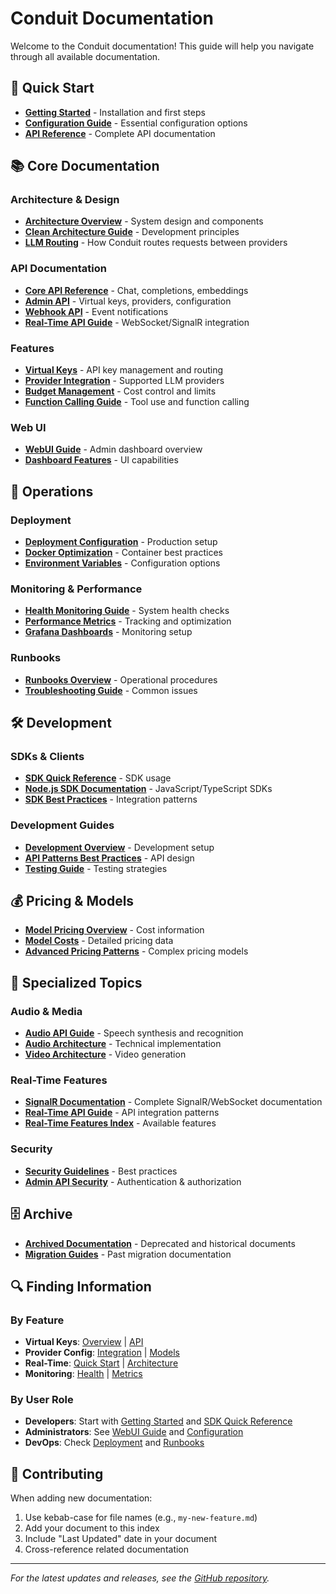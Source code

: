 # Conduit Documentation

Welcome to the Conduit documentation! This guide will help you navigate through all available documentation.

## 🚀 Quick Start

- **[Getting Started](./getting-started.md)** - Installation and first steps
- **[Configuration Guide](./configuration-guide.md)** - Essential configuration options
- **[API Reference](./api-reference/)** - Complete API documentation

## 📚 Core Documentation

### Architecture & Design
- **[Architecture Overview](./architecture-overview.md)** - System design and components
- **[Clean Architecture Guide](./clean-architecture-guide.md)** - Development principles
- **[LLM Routing](./llm-routing.md)** - How Conduit routes requests between providers

### API Documentation
- **[Core API Reference](./core-api-detailed-reference.md)** - Chat, completions, embeddings
- **[Admin API](./admin-api/)** - Virtual keys, providers, configuration
- **[Webhook API](./webhook-api.md)** - Event notifications
- **[Real-Time API Guide](./real-time-api-guide.md)** - WebSocket/SignalR integration

### Features
- **[Virtual Keys](./virtual-keys.md)** - API key management and routing
- **[Provider Integration](./provider-integration.md)** - Supported LLM providers
- **[Budget Management](./budget-management.md)** - Cost control and limits
- **[Function Calling Guide](./function-calling-guide.md)** - Tool use and function calling

### Web UI
- **[WebUI Guide](./WebUI-Guide.md)** - Admin dashboard overview
- **[Dashboard Features](./Dashboard-Features.md)** - UI capabilities

## 🔧 Operations

### Deployment
- **[Deployment Configuration](./deployment/DEPLOYMENT-CONFIGURATION.md)** - Production setup
- **[Docker Optimization](./deployment/docker-optimization.md)** - Container best practices
- **[Environment Variables](./Environment-Variables.md)** - Configuration options

### Monitoring & Performance
- **[Health Monitoring Guide](./Health-Monitoring-Guide.md)** - System health checks
- **[Performance Metrics](./performance-metrics.md)** - Tracking and optimization
- **[Grafana Dashboards](./grafana-dashboards/README.md)** - Monitoring setup

### Runbooks
- **[Runbooks Overview](./runbooks/README.md)** - Operational procedures
- **[Troubleshooting Guide](./troubleshooting/TROUBLESHOOTING-GUIDE.md)** - Common issues

## 🛠️ Development

### SDKs & Clients
- **[SDK Quick Reference](./sdk-quick-reference.md)** - SDK usage
- **[Node.js SDK Documentation](../SDKs/Node/docs/README.md)** - JavaScript/TypeScript SDKs
- **[SDK Best Practices](./sdk-best-practices.md)** - Integration patterns

### Development Guides
- **[Development Overview](./development/SDK-MIGRATION-COMPLETE.md)** - Development setup
- **[API Patterns Best Practices](./development/API-PATTERNS-BEST-PRACTICES.md)** - API design
- **[Testing Guide](./Mutation-Testing-Guide.md)** - Testing strategies

## 💰 Pricing & Models

- **[Model Pricing Overview](./model-pricing/README.md)** - Cost information
- **[Model Costs](./Model-Costs.md)** - Detailed pricing data
- **[Advanced Pricing Patterns](./model-pricing/comprehensive-pricing-patterns-analysis.md)** - Complex pricing models

## 📖 Specialized Topics

### Audio & Media
- **[Audio API Guide](./Audio-API-Guide.md)** - Speech synthesis and recognition
- **[Audio Architecture](./Audio-Architecture.md)** - Technical implementation
- **[Video Architecture](./VIDEO_ARCHITECTURE.md)** - Video generation

### Real-Time Features
- **[SignalR Documentation](./signalr/)** - Complete SignalR/WebSocket documentation
- **[Real-Time API Guide](./real-time-api-guide.md)** - API integration patterns
- **[Real-Time Features Index](./Real-Time-Features-Index.md)** - Available features

### Security
- **[Security Guidelines](./Security-Guidelines.md)** - Best practices
- **[Admin API Security](./EPIC-Admin-API-Security-Features.md)** - Authentication & authorization

## 🗄️ Archive

- **[Archived Documentation](./archive/)** - Deprecated and historical documents
- **[Migration Guides](./archive/webui-migration/)** - Past migration documentation

## 🔍 Finding Information

### By Feature
- **Virtual Keys**: [Overview](./virtual-keys.md) | [API](./Admin-API.md#virtual-keys)
- **Provider Config**: [Integration](./provider-integration.md) | [Models](./claude/provider-models.md)
- **Real-Time**: [Quick Start](./SignalR-Quick-Start-Guide.md) | [Architecture](./Realtime-Architecture.md)
- **Monitoring**: [Health](./Health-Monitoring-Guide.md) | [Metrics](./PERFORMANCE_METRICS.md)

### By User Role
- **Developers**: Start with [Getting Started](./getting-started.md) and [SDK Quick Reference](./sdk-quick-reference.md)
- **Administrators**: See [WebUI Guide](./WebUI-Guide.md) and [Configuration](./configuration-guide.md)
- **DevOps**: Check [Deployment](./deployment/DEPLOYMENT-CONFIGURATION.md) and [Runbooks](./runbooks/README.md)

## 📝 Contributing

When adding new documentation:
1. Use kebab-case for file names (e.g., `my-new-feature.md`)
2. Add your document to this index
3. Include "Last Updated" date in your document
4. Cross-reference related documentation

---

*For the latest updates and releases, see the [GitHub repository](https://github.com/knnlabs/Conduit).*